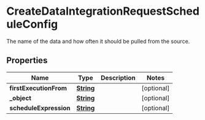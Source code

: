 

# CreateDataIntegrationRequestScheduleConfig

The name of the data and how often it should be pulled from the source.

## Properties

| Name | Type | Description | Notes |
|------------ | ------------- | ------------- | -------------|
|**firstExecutionFrom** | [**String**](String.md) |  |  [optional] |
|**_object** | [**String**](String.md) |  |  [optional] |
|**scheduleExpression** | [**String**](String.md) |  |  [optional] |



